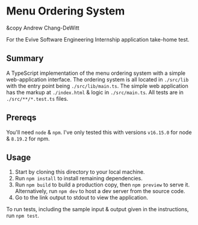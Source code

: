 # Menu Ordering System

&copy Andrew Chang-DeWitt

For the Evive Software Engineering Internship application take-home test.

## Summary

A TypeScript implementation of the menu ordering system with a simple web-application interface.
The ordering system is all located in `./src/lib` with the entry point being `./src/lib/main.ts`.
The simple web application has the markup at `./index.html` & logic in `./src/main.ts`.
All tests are in `./src/**/*.test.ts` files.

## Prereqs

You'll need `node` & `npm`. I've only tested this with versions `v16.15.0` for node & `8.19.2` for npm.

## Usage

1. Start by cloning this directory to your local machine.
2. Run `npm install` to install remaining dependencies.
3. Run `npm build` to build a production copy, then `npm preview` to serve it. Alternatively, run `npm dev` to host a dev server from the source code.
4. Go to the link output to stdout to view the application.

To run tests, including the sample input & output given in the instructions, run `npm test`.
